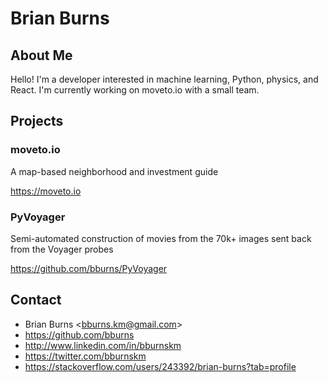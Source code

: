 # Brian Burns


## About Me

Hello! I'm a developer interested in machine learning, Python, physics, and React. I'm currently working on moveto.io with a small team.


## Projects

### moveto.io

A map-based neighborhood and investment guide

<https://moveto.io>

### PyVoyager

Semi-automated construction of movies from the 70k+ images sent back from the Voyager probes

<https://github.com/bburns/PyVoyager>


## Contact

* Brian Burns <<bburns.km@gmail.com>>  
* <https://github.com/bburns>
* <http://www.linkedin.com/in/bburnskm>
* <https://twitter.com/bburnskm>
* <https://stackoverflow.com/users/243392/brian-burns?tab=profile>

